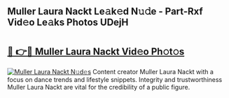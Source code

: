 ## Muller Laura Nackt Le𝚊k𝚎d N𝚞𝚍e - Part-Rxf Vid𝚎o Le𝚊ks Photos UDejH

# <h2><a href="http://fb6bftz.evod.top/?m=Muller+Laura+Nackt">🔗 👉🔴 Muller Laura Nackt Vid𝚎o Ph𝚘t𝚘s</a></h2>

[![Muller Laura Nackt N𝚞d𝚎s](https://i.imgur.com/8V9OHl7.gif)](http://fb6bftz.evod.top/?m=Muller+Laura+Nackt)
Content creator Muller Laura Nackt with a focus on dance trends and lifestyle snippets. Integrity and trustworthiness Muller Laura Nackt are vital for the credibility of a public figure. 
